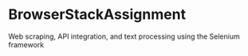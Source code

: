 # BrowserStackAssignment
Web scraping, API integration, and text processing using the Selenium framework
